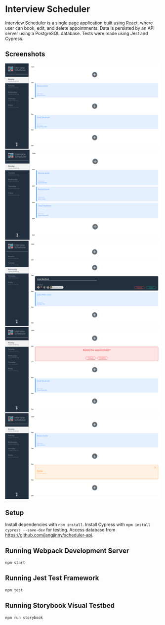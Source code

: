 # Interview Scheduler

Interview Scheduler is a single page application built using React, where user can book, edit, and delete appointments. Data is persisted by an API server using a PostgreSQL database. Tests were made using Jest and Cypress.

## Screenshots 

!['Homepage'](https://github.com/jangjinny/scheduler/blob/master/public/images/homepage.png?raw=true)
!['Add new appointments'](https://github.com/jangjinny/scheduler/blob/master/public/images/newApp.png?raw=true)
!['Edit existing appointments'](https://github.com/jangjinny/scheduler/blob/master/public/images/editBox.png?raw=true)
!['Confirm before deleting appointments'](https://github.com/jangjinny/scheduler/blob/master/public/images/deleteConfirm.png?raw=true)
!['Error message if appointment cannot be deleted'](https://github.com/jangjinny/scheduler/blob/master/public/images/ErrorDelete.png?raw=true)

## Setup

Install dependencies with `npm install`.
Install Cypress with `npm install cypress --save-dev` for testing.
Access database from https://github.com/jangjinny/scheduler-api.

## Running Webpack Development Server

```sh
npm start
```

## Running Jest Test Framework

```sh
npm test
```

## Running Storybook Visual Testbed

```sh
npm run storybook
```
